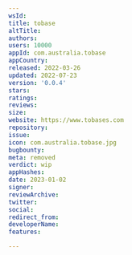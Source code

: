 ```yaml
---
wsId: 
title: tobase
altTitle: 
authors: 
users: 10000
appId: com.australia.tobase
appCountry: 
released: 2022-03-26
updated: 2022-07-23
version: '0.0.4'
stars: 
ratings: 
reviews: 
size: 
website: https://www.tobases.com
repository: 
issue: 
icon: com.australia.tobase.jpg
bugbounty: 
meta: removed
verdict: wip
appHashes: 
date: 2023-01-02
signer: 
reviewArchive: 
twitter: 
social: 
redirect_from: 
developerName: 
features: 

---
```


